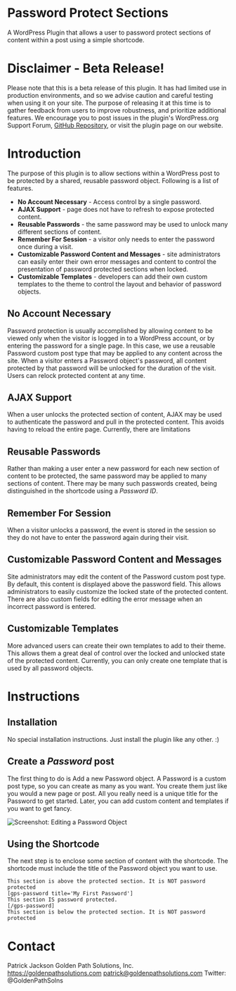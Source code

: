 Password Protect Sections
=========================

A WordPress Plugin that allows a user to password protect sections of content within a post using a simple shortcode.

# Disclaimer - Beta Release!

Please note that this is a beta release of this plugin.  It has had limited use in production environments, and so we advise caution and careful testing when using it on your site.  The purpose of releasing it at this time is to gather feedback from users to improve robustness, and prioritize additional features. We encourage you to post issues in the plugin's WordPress.org Support Forum, [GitHub Repository](https://github.com/goldenpathsolutions/Password-Protect-Sections), or visit the plugin page on our website.

# Introduction

The purpose of this plugin is to allow sections within a WordPress post to be protected by a shared, reusable password object.  Following is a list of features.

* __No Account Necessary__ - Access control by a single password.
* __AJAX Support__ - page does not have to refresh to expose protected content.
* __Reusable Passwords__ - the same password may be used to unlock many different sections of content.
* __Remember For Session__ - a visitor only needs to enter the password once during a visit.
* __Customizable Password Content and Messages__ - site administrators can easily enter their own error messages and content to control the presentation of password protected sections when locked.
* __Customizable Templates__ - developers can add their own custom templates to the theme to control the layout and behavior of password objects.


## No Account Necessary
Password protection is usually accomplished by allowing content to be viewed only when the visitor is logged in to a WordPress account, or by entering the password for a single page.  In this case, we use a reusable Password custom post type that may be applied to any content across the site.  When a visitor enters a Password object's password, all content protected by that password will be unlocked for the duration of the visit.  Users can relock protected content at any time.

## AJAX Support
When a user unlocks the protected section of content, AJAX may be used to authenticate the password and pull in the protected content.  This avoids having to reload the entire page.  Currently, there are limitations

## Reusable Passwords
Rather than making a user enter a new password for each new section of content to be protected, the same password may be applied to many sections of content.  There may be many such passwords created, being distinguished in the shortcode using a _Password ID_.

## Remember For Session
When a visitor unlocks a password, the event is stored in the session so they do not have to enter the password again during their visit.

## Customizable Password Content and Messages
Site administrators may edit the content of the Password custom post type.  By default, this content is displayed above the password field.  This allows administrators to easily customize the locked state of the protected content.  There are also custom fields for editing the error message when an incorrect password is entered.

## Customizable Templates
More advanced users can create their own templates to add to their theme.  This allows them a great deal of control over the locked and unlocked state of the protected content.  Currently, you can only create one template that is used by all password objects.

# Instructions

## Installation
No special installation instructions.  Just install the plugin like any other. :)

## Create a _Password_ post
The first thing to do is Add a new Password object.  A Password is a custom post type, so you can create as many as you want.  You create them just like you would a new page or post.  All you really need is a unique title for the Password to get started. Later, you can add custom content and templates if you want to get fancy.

![Screenshot: Editing a Password Object](https://goldenpathsolutions.com/wp-content/uploads/2015/08/Screenshot-2015-08-25-07.49.17.png)

## Using the Shortcode
The next step is to enclose some section of content with the shortcode.  The shortcode must include the title of the Password object you want to use.

    This section is above the protected section. It is NOT password protected
    [gps-password title='My First Password']
    This section IS password protected.
    [/gps-password]
    This section is below the protected section. It is NOT password protected



# Contact
Patrick Jackson
Golden Path Solutions, Inc.
https://goldenpathsolutions.com
patrick@goldenpathsolutions.com
Twitter: @GoldenPathSolns
